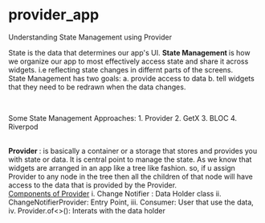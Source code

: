 # provider_app

Understanding State Management using Provider

State is the data that determines our app's UI.
<b> State Management </b> is how we organize our app to most effectively access state and share it across widgets. i.e reflecting state changes in differnt parts of the screens. 
<br>
State Management has two goals: 
    a. provide access to data
    b. tell widgets that they need to be redrawn when the data changes.

<br>

Some State Management Approaches:
    1. Provider
    2. GetX
    3. BLOC
    4. Riverpod
<br>
<br>


<b> Provider </b> : is basically a container or a storage that stores and provides you with state or data.
It is central point to manage the state.
As we know that widgets are arranged in an app like a tree like fashion. so, if u assign Provider to any node in the tree then all the children of that node will have access to the data that is provided by the Provider.
<br>
<u>Components of Provider</u>
    i. Change Notifier : Data Holder class
    ii. ChangeNotifierProvider: Entry Point,
    iii. Consumer: User that use the data,
    iv. Provider.of<>(): Interats with the data holder

